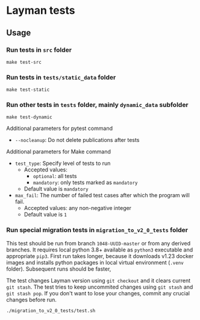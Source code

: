 # Layman tests

## Usage
### Run tests in `src` folder
```
make test-src
```

### Run tests in `tests/static_data` folder
```
make test-static
```

### Run other tests in `tests` folder, mainly `dynamic_data` subfolder
```
make test-dynamic
```
Additional parameters for pytest command
- `--nocleanup`: Do not delete publications after tests

Additional parameters for Make command
- `test_type`: Specify level of tests to run
  - Accepted values:
    - `optional`: all tests
    - `mandatory`: only tests marked as `mandatory`
  - Default value is `mandatory`
- `max_fail`: The number of failed test cases after which the program will fail.
  - Accepted values: any non-negative integer
  - Default value is `1`


### Run special migration tests in `migration_to_v2_0_tests` folder
This test should be run from branch `1048-UUID-master` or from any derived branches. It requires local python 3.8+ available as `python3` executable and appropriate `pip3`. First run takes longer, because it downloads v1.23 docker images and installs python packages in local virtual environment (`.venv` folder). Subsequent runs should be faster,

The test changes Layman version using `git checkout` and it clears current `git stash`. The test tries to keep uncommited changes using `git stash` and `git stash pop`. If you don't want to lose your changes, commit any crucial changes before run.
```bash
./migration_to_v2_0_tests/test.sh
```
